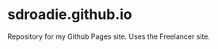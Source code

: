 sdroadie.github.io
=========================

Repository for my Github Pages site. Uses the Freelancer site.

